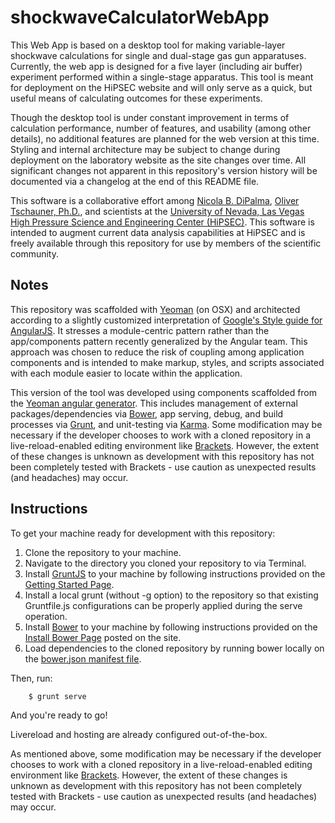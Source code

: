 shockwaveCalculatorWebApp
=============

This Web App is based on a desktop tool for making variable-layer shockwave calculations for single and dual-stage gas gun apparatuses. Currently, the web app is designed for a five layer (including air buffer) experiment performed within a single-stage apparatus. This tool is meant for deployment on the HiPSEC website and will only serve as a quick, but useful means of calculating outcomes for these experiments. 

Though the desktop tool is under constant improvement in terms of calculation performance, number of features, and usability (among other details), no additional features are planned for the web version at this time. Styling and internal architecture may be subject to change during deployment on the laboratory website as the site changes over time. All significant changes not apparent in this repository's version history will be documented via a changelog at the end of this README file.

This software is a collaborative effort among [Nicola B. DiPalma](http://nicoladipalma.com/), [Oliver Tschauner, Ph.D.](http://geoscience.unlv.edu/people/olivertschauner.html), and scientists at the [University of Nevada, Las Vegas High Pressure Science and Engineering Center (HiPSEC)](http://hipsec.unlv.edu/). This software is intended to augment current data analysis capabilities at HiPSEC and is freely available through this repository for use by members of the scientific community.

Notes
-----

This repository was scaffolded with [Yeoman](http://yeoman.io/) (on OSX) and architected according to a slightly customized interpretation of [Google's Style guide for AngularJS](http://google-styleguide.googlecode.com/svn/trunk/angularjs-google-style.html). It stresses a module-centric pattern rather than the app/components pattern recently generalized by the Angular team. This approach was chosen to reduce the risk of coupling among application components and is intended to make markup, styles, and scripts associated with each module easier to locate within the application.

This version of the tool was developed using components scaffolded from the [Yeoman angular generator](https://github.com/yeoman/generator-angular). This includes management of external packages/dependencies via [Bower](http://bower.io/), app serving, debug, and build processes via [Grunt](http://gruntjs.com/), and unit-testing via [Karma](http://karma-runner.github.io/0.12/index.html). Some modification may be necessary if the developer chooses to work with a cloned repository in a live-reload-enabled editing environment like [Brackets](http://brackets.io/?lang=en). However, the extent of these changes is unknown as development with this repository has not been completely tested with Brackets - use caution as unexpected results (and headaches) may occur.

Instructions
------------

To get your machine ready for development with this repository:

1. Clone the repository to your machine.
2. Navigate to the directory you cloned your repository to via Terminal.
3. Install [GruntJS](http://gruntjs.com/) to your machine by following instructions provided on the [Getting Started Page](http://gruntjs.com/getting-started).
4. Install a local grunt (without -g option) to the repository so that existing Gruntfile.js configurations can be properly applied during the serve operation.
5. Install [Bower](http://bower.io/) to your machine by following instructions provided on the [Install Bower Page](http://bower.io/#install-bower) posted on the site.
6. Load dependencies to the cloned repository by running bower locally on the [bower.json manifest file](http://bower.io/docs/creating-packages/#bowerjson).

Then, run:

		$ grunt serve

And you're ready to go!

Livereload and hosting are already configured out-of-the-box.

As mentioned above, some modification may be necessary if the developer chooses to work with a cloned repository in a live-reload-enabled editing environment like [Brackets](http://brackets.io/?lang=en). However, the extent of these changes is unknown as development with this repository has not been completely tested with Brackets - use caution as unexpected results (and headaches) may occur.
